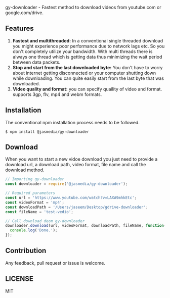 gy-downloader - Fastest method to download videos from youtube.com or google.com/drive.

## Features

1. **Fastest and multithreaded:** In a conventional single threaded download you might experience poor performance due to network lags etc. So you don't completely utilize your bandwidth. With multi threads there is always one thread which is getting data thus minimizing the wait period between data packets.
2. **Stop and start from the last downloaded byte:** You don't have to worry about internet getting disconnected or your computer shutting down while downloading. You can quite easily start from the last byte that was downloaded.
3. **Video quality and format:** you can specify quaility of video and format. supports 3gp, flv, mp4 and webm formats.

## Installation

The conventional npm installation process needs to be followed.

```
$ npm install @jasmedia/gy-downloader
```

## Download

When you want to start a new vidoe download you just need to provide a download url, a download path, video format, file name and call the download method.

```javascript
// Importing gy-downloader
const downloader = require('@jasmedia/gy-downloader');

// Required parameters
const url = 'https://www.youtube.com/watch?v=LAXA9mhkEtc';
const videoFormat = 'mp4';
const downloadPath = '/Users/jaseem/Desktop/gdrive-downloader';
const fileName = 'test-vedio';

// Call download deom gy-downloader
downloader.download(url, videoFormat, downloadPath, fileName, function() {
  console.log('Done.');
});
```

## Contribution

Any feedback, pull request or issue is welcome.

## LICENSE

MIT
